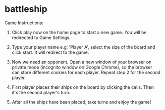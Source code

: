 # battleship

Game Instructions:

1) Click play now on the home page to start a new game. You will be redirected to Game Settings.

2) Type your player name e.g: 'Player A', select the size of the board and click start. It will redirect to the game.

3) Now we need an opponent. Open a new window of your browser on private mode (incognito window on Google Chrome), so the browser can
store different cookies for each player. Repeat step 2 for the second player.

4) First player places their ships on the board by clicking the cells. Then it's the second player's turn.

5) After all the ships have been placed, take turns and enjoy the game!
